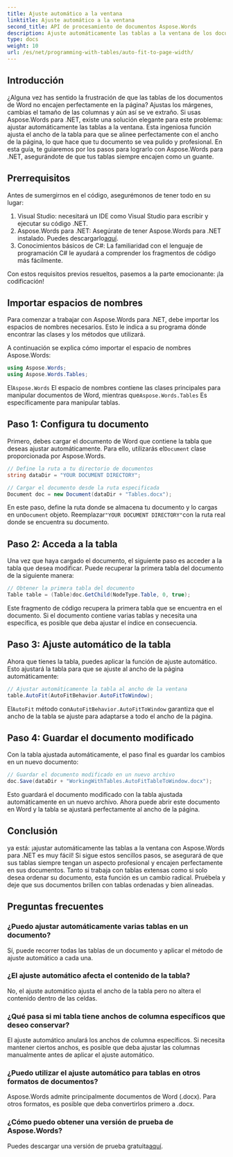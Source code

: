 ```yaml
---
title: Ajuste automático a la ventana
linktitle: Ajuste automático a la ventana
second_title: API de procesamiento de documentos Aspose.Words
description: Ajuste automáticamente las tablas a la ventana de los documentos de Word con Aspose.Words para .NET con esta guía paso a paso. Perfecta para obtener documentos más limpios y profesionales.
type: docs
weight: 10
url: /es/net/programming-with-tables/auto-fit-to-page-width/
---
```

## Introducción

¿Alguna vez has sentido la frustración de que las tablas de los documentos de Word no encajen perfectamente en la página? Ajustas los márgenes, cambias el tamaño de las columnas y aún así se ve extraño. Si usas Aspose.Words para .NET, existe una solución elegante para este problema: ajustar automáticamente las tablas a la ventana. Esta ingeniosa función ajusta el ancho de la tabla para que se alinee perfectamente con el ancho de la página, lo que hace que tu documento se vea pulido y profesional. En esta guía, te guiaremos por los pasos para lograrlo con Aspose.Words para .NET, asegurándote de que tus tablas siempre encajen como un guante.

## Prerrequisitos

Antes de sumergirnos en el código, asegurémonos de tener todo en su lugar:

1. Visual Studio: necesitará un IDE como Visual Studio para escribir y ejecutar su código .NET.
2.  Aspose.Words para .NET: Asegúrate de tener Aspose.Words para .NET instalado. Puedes descargarlo[aquí](https://releases.aspose.com/words/net/).
3. Conocimientos básicos de C#: La familiaridad con el lenguaje de programación C# le ayudará a comprender los fragmentos de código más fácilmente.

Con estos requisitos previos resueltos, pasemos a la parte emocionante: ¡la codificación!

## Importar espacios de nombres

Para comenzar a trabajar con Aspose.Words para .NET, debe importar los espacios de nombres necesarios. Esto le indica a su programa dónde encontrar las clases y los métodos que utilizará.

A continuación se explica cómo importar el espacio de nombres Aspose.Words:

```csharp
using Aspose.Words;
using Aspose.Words.Tables;
```

El`Aspose.Words` El espacio de nombres contiene las clases principales para manipular documentos de Word, mientras que`Aspose.Words.Tables` Es específicamente para manipular tablas.

## Paso 1: Configura tu documento

 Primero, debes cargar el documento de Word que contiene la tabla que deseas ajustar automáticamente. Para ello, utilizarás el`Document` clase proporcionada por Aspose.Words.

```csharp
// Define la ruta a tu directorio de documentos
string dataDir = "YOUR DOCUMENT DIRECTORY";

// Cargar el documento desde la ruta especificada
Document doc = new Document(dataDir + "Tables.docx");
```

 En este paso, define la ruta donde se almacena tu documento y lo cargas en un`Document` objeto. Reemplazar`"YOUR DOCUMENT DIRECTORY"`con la ruta real donde se encuentra su documento.

## Paso 2: Acceda a la tabla

Una vez que haya cargado el documento, el siguiente paso es acceder a la tabla que desea modificar. Puede recuperar la primera tabla del documento de la siguiente manera:

```csharp
// Obtener la primera tabla del documento
Table table = (Table)doc.GetChild(NodeType.Table, 0, true);
```

Este fragmento de código recupera la primera tabla que se encuentra en el documento. Si el documento contiene varias tablas y necesita una específica, es posible que deba ajustar el índice en consecuencia.

## Paso 3: Ajuste automático de la tabla

Ahora que tienes la tabla, puedes aplicar la función de ajuste automático. Esto ajustará la tabla para que se ajuste al ancho de la página automáticamente:

```csharp
// Ajustar automáticamente la tabla al ancho de la ventana
table.AutoFit(AutoFitBehavior.AutoFitToWindow);
```

El`AutoFit` método con`AutoFitBehavior.AutoFitToWindow` garantiza que el ancho de la tabla se ajuste para adaptarse a todo el ancho de la página.

## Paso 4: Guardar el documento modificado

Con la tabla ajustada automáticamente, el paso final es guardar los cambios en un nuevo documento:

```csharp
// Guardar el documento modificado en un nuevo archivo
doc.Save(dataDir + "WorkingWithTables.AutoFitTableToWindow.docx");
```

Esto guardará el documento modificado con la tabla ajustada automáticamente en un nuevo archivo. Ahora puede abrir este documento en Word y la tabla se ajustará perfectamente al ancho de la página.

## Conclusión

ya está: ¡ajustar automáticamente las tablas a la ventana con Aspose.Words para .NET es muy fácil! Si sigue estos sencillos pasos, se asegurará de que sus tablas siempre tengan un aspecto profesional y encajen perfectamente en sus documentos. Tanto si trabaja con tablas extensas como si solo desea ordenar su documento, esta función es un cambio radical. Pruébela y deje que sus documentos brillen con tablas ordenadas y bien alineadas.

## Preguntas frecuentes

### ¿Puedo ajustar automáticamente varias tablas en un documento?  
Sí, puede recorrer todas las tablas de un documento y aplicar el método de ajuste automático a cada una.

### ¿El ajuste automático afecta el contenido de la tabla?  
No, el ajuste automático ajusta el ancho de la tabla pero no altera el contenido dentro de las celdas.

### ¿Qué pasa si mi tabla tiene anchos de columna específicos que deseo conservar?  
El ajuste automático anulará los anchos de columna específicos. Si necesita mantener ciertos anchos, es posible que deba ajustar las columnas manualmente antes de aplicar el ajuste automático.

### ¿Puedo utilizar el ajuste automático para tablas en otros formatos de documentos?  
Aspose.Words admite principalmente documentos de Word (.docx). Para otros formatos, es posible que deba convertirlos primero a .docx.

### ¿Cómo puedo obtener una versión de prueba de Aspose.Words?  
 Puedes descargar una versión de prueba gratuita[aquí](https://releases.aspose.com/).